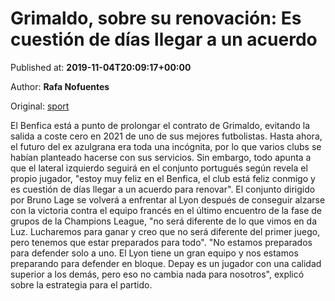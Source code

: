 
# Grimaldo, sobre su renovación: Es cuestión de días llegar a un acuerdo

Published at: **2019-11-04T20:09:17+00:00**

Author: **Rafa Nofuentes**

Original: [sport](https://www.sport.es/es/noticias/futbol-internacional/grimaldo-sobre-renovacion-cuestion-dias-llegar-acuerdo-7714501)

El Benfica está a punto de prolongar el contrato de Grimaldo, evitando la salida a coste cero en 2021 de uno de sus mejores futbolistas.
Hasta ahora, el futuro del ex azulgrana era toda una incógnita, por lo que varios clubs se habían planteado hacerse con sus servicios. Sin embargo, todo apunta a que el lateral izquierdo seguirá en el conjunto portugués según revela el propio jugador, "estoy muy feliz en el Benfica, el club está feliz conmigo y es cuestión de días llegar a un acuerdo para renovar".
El conjunto dirigido por Bruno Lage se volverá a enfrentar al Lyon después de conseguir alzarse con la victoria contra el equipo francés en el último encuentro de la fase de grupos de la Champions League, "no será diferente de lo que vimos en da Luz. Lucharemos para ganar y creo que no será diferente del primer juego, pero tenemos que estar preparados para todo". "No estamos preparados para defender solo a uno. El Lyon tiene un gran equipo y nos estamos preparando para defender en bloque. Depay es un jugador con una calidad superior a los demás, pero eso no cambia nada para nosotros", explicó sobre la estrategia para el partido.
